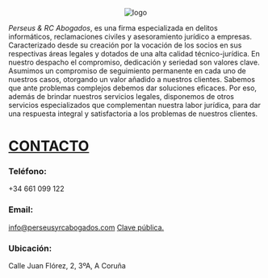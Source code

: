 <p align="center">
  <img src="https://user-images.githubusercontent.com/63341181/85150740-35a11400-b253-11ea-9a7d-fd3fffc300c0.png" alt=logo Perseus>
</p>

*Perseus & RC Abogados*, es una firma especializada en delitos informáticos, reclamaciones civiles y asesoramiento jurídico a empresas. Caracterizado desde su creación por la vocación de los socios en sus respectivas áreas legales y dotados de una alta calidad técnico-jurídica. En nuestro despacho el compromiso, dedicación y seriedad son valores clave. Asumimos un compromiso de seguimiento permanente en cada uno de nuestros casos, otorgando un valor añadido a nuestros clientes. Sabemos que ante problemas complejos debemos dar soluciones eficaces. Por eso, además de brindar nuestros servicios legales, disponemos de otros servicios especializados que complementan nuestra labor jurídica, para dar una respuesta integral y satisfactoria a los problemas de nuestros clientes.


# [CONTACTO](http://perseusyrcabogados.com/contacto.html "CONTACTO")

### Teléfono:
+34 661 099 122

### Email:
info@perseusyrcabogados.com
[Clave pública.](https://perseusyrcabogados.com/public-key.txt "Clave pública.")

### Ubicación:
Calle Juan Flórez, 2, 3ºA, A Coruña
